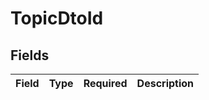 # TopicDtoId


## Fields

| Field       | Type        | Required    | Description |
| ----------- | ----------- | ----------- | ----------- |